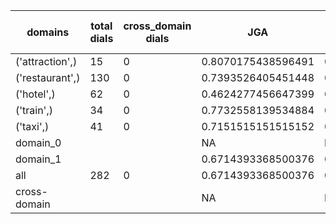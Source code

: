 | domains         |   total dials |   cross_domain dials | JGA                | RSA                | TA                 | CDTA   |   total turns |   cross-domain turns |
|-----------------|---------------|----------------------|--------------------|--------------------|--------------------|--------|---------------|----------------------|
| ('attraction',) |            15 |                    0 | 0.8070175438596491 | 0.9152046783625731 | 0.8947368421052632 | NA     |            57 |                    0 |
| ('restaurant',) |           130 |                    0 | 0.7393526405451448 | 0.9214936914936906 | 0.8211243611584327 | NA     |           587 |                    0 |
| ('hotel',)      |            62 |                    0 | 0.4624277456647399 | 0.8440027605244994 | 0.6127167630057804 | NA     |           346 |                    0 |
| ('train',)      |            34 |                    0 | 0.7732558139534884 | 0.916074950690335  | 0.872093023255814  | NA     |           172 |                    0 |
| ('taxi',)       |            41 |                    0 | 0.7151515151515152 | 0.8621593291404615 | 0.8545454545454545 | NA     |           165 |                    0 |
| domain_0        |               |                      | NA                 | NA                 | NA                 | NA     |             0 |                    0 |
| domain_1        |               |                      | 0.6714393368500376 | 0.8930200977729498 | 0.7807083647324793 | NA     |          1327 |                    0 |
| all             |           282 |                    0 | 0.6714393368500376 | 0.8930200977729498 | 0.7807083647324793 | NA     |          1327 |                    0 |
| cross-domain    |               |                      | NA                 | NA                 | NA                 | NA     |             0 |                    0 |
